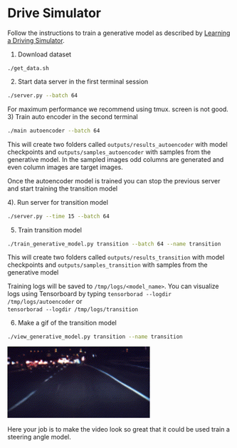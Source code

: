 # Drive Simulator
Follow the instructions to train a generative model as described by
[Learning a Driving Simulator]().

1) Download dataset
```
./get_data.sh
```

2) Start data server in the first terminal session
```bash
./server.py --batch 64
```
For maximum performance we recommend using tmux. screen is not good.  
3) Train auto encoder in the second terminal
```bash
./main autoencoder --batch 64
```
This will create two folders called `outputs/results_autoencoder` with model checkpoints
and `outputs/samples_autoencoder` with samples from the generative model. In the sampled
images odd columns are generated and even column images are target images.  

Once the autoencoder model is trained you can stop the previous server and
start training the transition model

4). Run server for transition model
```bash
./server.py --time 15 --batch 64
```

5) Train transition model
```bash
./train_generative_model.py transition --batch 64 --name transition
```
This will create two folders called `outputs/results_transition` with model checkpoints
and `outputs/samples_transition` with samples from the generative model

Training logs will be saved to `/tmp/logs/<model_name>`. You can visualize
logs using Tensorboard by typing
`tensorborad --logdir /tmp/logs/autoencoder` or  
`tensorborad --logdir /tmp/logs/transition`

6) Make a gif of the transition model
```bash
./view_generative_model.py transition --name transition
```
<img src="./images/drive_simulator.gif">

Here your job is to make the video look so great that it could be used train a steering angle model.
